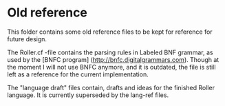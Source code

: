 # Old reference

This folder contains some old reference files to be kept for reference for future design.

The Roller.cf -file contains the parsing rules in Labeled BNF grammar, as used by the [BNFC program] (http://bnfc.digitalgrammars.com).
Though at the moment I will not use BNFC anymore, and it is outdated, the file is still left as a reference for the current implementation.

The "language draft" files contain, drafts and ideas for the finished Roller language.
It is currently superseded by the lang-ref files.
